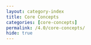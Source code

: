 ```yaml
---
layout: category-index
title: Core Concepts
categories: [core-concepts]
permalink: /4.0/core-concepts/
hide: true
---
```

